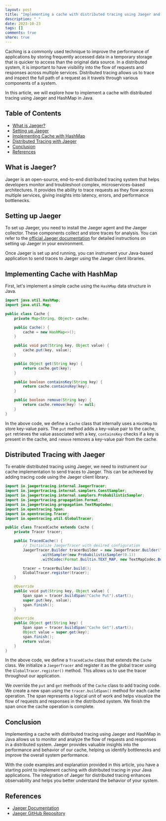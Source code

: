 ```yaml
---
layout: post
title: "Implementing a cache with distributed tracing using Jaeger and HashMap in Java"
description: " "
date: 2023-10-23
tags: []
comments: true
share: true
---
```


Caching is a commonly used technique to improve the performance of applications by storing frequently accessed data in a temporary storage that is quicker to access than the original data source. In a distributed system, it is important to have visibility into the flow of requests and responses across multiple services. Distributed tracing allows us to trace and inspect the full path of a request as it travels through various components of a system.

In this article, we will explore how to implement a cache with distributed tracing using Jaeger and HashMap in Java.

## Table of Contents

- [What is Jaeger?](#what-is-jaeger)
- [Setting up Jaeger](#setting-up-jaeger)
- [Implementing Cache with HashMap](#implementing-cache-with-hashmap)
- [Distributed Tracing with Jaeger](#distributed-tracing-with-jaeger)
- [Conclusion](#conclusion)
- [References](#references)

## What is Jaeger?

Jaeger is an open-source, end-to-end distributed tracing system that helps developers monitor and troubleshoot complex, microservices-based architectures. It provides the ability to trace requests as they flow across multiple services, giving insights into latency, errors, and performance bottlenecks.

## Setting up Jaeger

To set up Jaeger, you need to install the Jaeger agent and the Jaeger collector. These components collect and store traces for analysis. You can refer to the [official Jaeger documentation](https://www.jaegertracing.io/docs/) for detailed instructions on setting up Jaeger in your environment.

Once Jaeger is set up and running, you can instrument your Java-based application to send traces to Jaeger using the Jaeger client libraries.

## Implementing Cache with HashMap

First, let's implement a simple cache using the `HashMap` data structure in Java.

```java
import java.util.HashMap;
import java.util.Map;

public class Cache {
    private Map<String, Object> cache;

    public Cache() {
        cache = new HashMap<>();
    }

    public void put(String key, Object value) {
        cache.put(key, value);
    }

    public Object get(String key) {
        return cache.get(key);
    }

    public boolean containsKey(String key) {
        return cache.containsKey(key);
    }

    public boolean remove(String key) {
        return cache.remove(key) != null;
    }
}
```

In the above code, we define a `Cache` class that internally uses a `HashMap` to store key-value pairs. The `put` method adds a key-value pair to the cache, `get` retrieves the value associated with a key, `containsKey` checks if a key is present in the cache, and `remove` removes a key-value pair from the cache.

## Distributed Tracing with Jaeger

To enable distributed tracing using Jaeger, we need to instrument our cache implementation to send traces to Jaeger. This can be achieved by adding tracing code using the Jaeger client library. 

```java
import io.jaegertracing.internal.JaegerTracer;
import io.jaegertracing.internal.samplers.ConstSampler;
import io.jaegertracing.internal.samplers.ProbabilisticSampler;
import io.jaegertracing.propagation.Format;
import io.jaegertracing.propagation.TextMapCodec;
import io.opentracing.Span;
import io.opentracing.Tracer;
import io.opentracing.util.GlobalTracer;

public class TracedCache extends Cache {
    private Tracer tracer;

    public TracedCache() {
        // Initialize JaegerTracer with desired configuration
        JaegerTracer.Builder tracerBuilder = new JaegerTracer.Builder("cache-service")
                .withSampler(new ProbabilisticSampler(0.1))
                .withCodec(Format.Builtin.TEXT_MAP, new TextMapCodec.Builder().build());

        tracer = tracerBuilder.build();
        GlobalTracer.register(tracer);
    }

    @Override
    public void put(String key, Object value) {
        Span span = tracer.buildSpan("Cache Put").start();
        super.put(key, value);
        span.finish();
    }

    @Override
    public Object get(String key) {
        Span span = tracer.buildSpan("Cache Get").start();
        Object value = super.get(key);
        span.finish();
        return value;
    }
}
```

In the above code, we define a `TracedCache` class that extends the `Cache` class. We initialize a `JaegerTracer` and register it as the global tracer using the `GlobalTracer.register()` method. This allows us to use the tracer throughout our application.

We override the `put` and `get` methods of the `Cache` class to add tracing code. We create a new span using the `tracer.buildSpan()` method for each cache operation. The span represents a logical unit of work and helps visualize the flow of requests and responses in the distributed system. We finish the span once the cache operation is complete.

## Conclusion

Implementing a cache with distributed tracing using Jaeger and HashMap in Java allows us to monitor and analyze the flow of requests and responses in a distributed system. Jaeger provides valuable insights into the performance and behavior of our cache, helping us identify bottlenecks and improve the overall system performance.

With the code examples and explanation provided in this article, you have a starting point to implement caching with distributed tracing in your Java applications. The integration of Jaeger for distributed tracing enhances observability and helps you better understand the behavior of your system.

## References

- [Jaeger Documentation](https://www.jaegertracing.io/docs/)
- [Jaeger GitHub Repository](https://github.com/jaegertracing/jaeger)